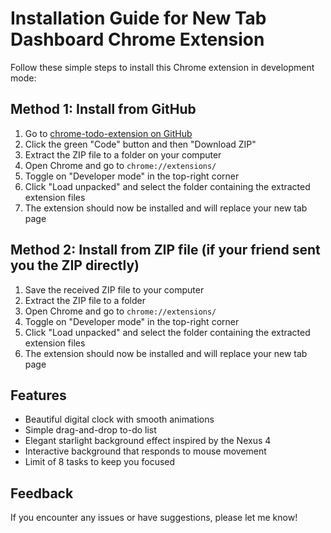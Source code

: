 # Installation Guide for New Tab Dashboard Chrome Extension

Follow these simple steps to install this Chrome extension in development mode:

## Method 1: Install from GitHub

1. Go to [chrome-todo-extension on GitHub](https://github.com/Jingquank/chrome-todo-extension)
2. Click the green "Code" button and then "Download ZIP"
3. Extract the ZIP file to a folder on your computer
4. Open Chrome and go to `chrome://extensions/`
5. Toggle on "Developer mode" in the top-right corner
6. Click "Load unpacked" and select the folder containing the extracted extension files
7. The extension should now be installed and will replace your new tab page

## Method 2: Install from ZIP file (if your friend sent you the ZIP directly)

1. Save the received ZIP file to your computer
2. Extract the ZIP file to a folder
3. Open Chrome and go to `chrome://extensions/`
4. Toggle on "Developer mode" in the top-right corner
5. Click "Load unpacked" and select the folder containing the extracted extension files
6. The extension should now be installed and will replace your new tab page

## Features

- Beautiful digital clock with smooth animations
- Simple drag-and-drop to-do list
- Elegant starlight background effect inspired by the Nexus 4
- Interactive background that responds to mouse movement
- Limit of 8 tasks to keep you focused

## Feedback

If you encounter any issues or have suggestions, please let me know! 